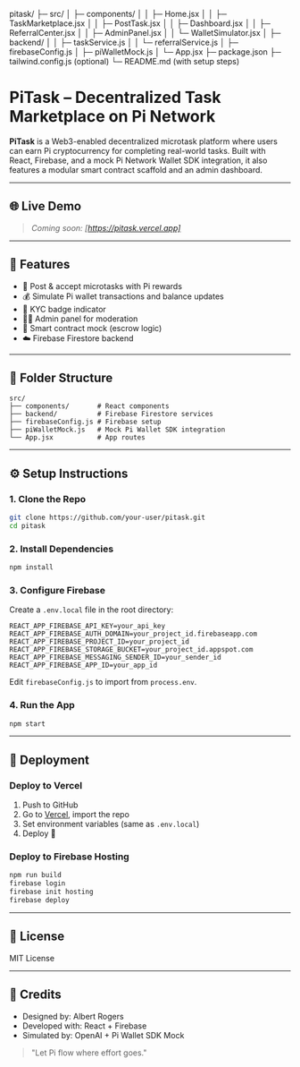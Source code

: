 pitask/
├─ src/
│   ├─ components/
│   │   ├─ Home.jsx
│   │   ├─ TaskMarketplace.jsx
│   │   ├─ PostTask.jsx
│   │   ├─ Dashboard.jsx
│   │   ├─ ReferralCenter.jsx
│   │   ├─ AdminPanel.jsx
│   │   └─ WalletSimulator.jsx
│   ├─ backend/
│   │   ├─ taskService.js
│   │   └─ referralService.js
│   ├─ firebaseConfig.js
│   ├─ piWalletMock.js
│   └─ App.jsx
├─ package.json
├─ tailwind.config.js (optional)
└─ README.md (with setup steps)
# PiTask – Decentralized Task Marketplace on Pi Network

**PiTask** is a Web3-enabled decentralized microtask platform where users can earn Pi cryptocurrency for completing real-world tasks. Built with React, Firebase, and a mock Pi Network Wallet SDK integration, it also features a modular smart contract scaffold and an admin dashboard.

---

## 🌐 Live Demo
> _Coming soon: [https://pitask.vercel.app]_  

---

## 🔧 Features
- 🎯 Post & accept microtasks with Pi rewards
- 💰 Simulate Pi wallet transactions and balance updates
- 🛂 KYC badge indicator
- 🧑‍💼 Admin panel for moderation
- 🧪 Smart contract mock (escrow logic)
- ☁️ Firebase Firestore backend

---

## 📁 Folder Structure
```
src/
├── components/       # React components
├── backend/          # Firebase Firestore services
├── firebaseConfig.js # Firebase setup
├── piWalletMock.js   # Mock Pi Wallet SDK integration
└── App.jsx           # App routes
```

---

## ⚙️ Setup Instructions

### 1. Clone the Repo
```bash
git clone https://github.com/your-user/pitask.git
cd pitask
```

### 2. Install Dependencies
```bash
npm install
```

### 3. Configure Firebase
Create a `.env.local` file in the root directory:
```env
REACT_APP_FIREBASE_API_KEY=your_api_key
REACT_APP_FIREBASE_AUTH_DOMAIN=your_project_id.firebaseapp.com
REACT_APP_FIREBASE_PROJECT_ID=your_project_id
REACT_APP_FIREBASE_STORAGE_BUCKET=your_project_id.appspot.com
REACT_APP_FIREBASE_MESSAGING_SENDER_ID=your_sender_id
REACT_APP_FIREBASE_APP_ID=your_app_id
```

Edit `firebaseConfig.js` to import from `process.env`.

### 4. Run the App
```bash
npm start
```

---

## 🚀 Deployment

### Deploy to Vercel
1. Push to GitHub
2. Go to [Vercel](https://vercel.com), import the repo
3. Set environment variables (same as `.env.local`)
4. Deploy 🎉

### Deploy to Firebase Hosting
```bash
npm run build
firebase login
firebase init hosting
firebase deploy
```

---

## 📄 License
MIT License

---

## 🙌 Credits
- Designed by: Albert Rogers
- Developed with: React + Firebase
- Simulated by: OpenAI + Pi Wallet SDK Mock

> "Let Pi flow where effort goes."

